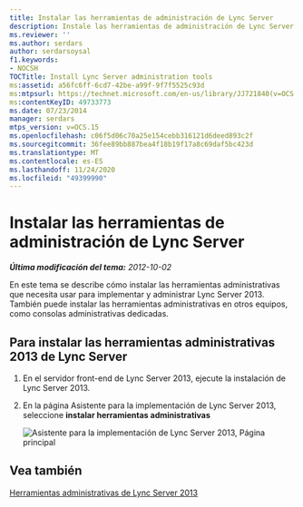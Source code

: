 ```yaml
---
title: Instalar las herramientas de administración de Lync Server
description: Instale las herramientas de administración de Lync Server.
ms.reviewer: ''
ms.author: serdars
author: serdarsoysal
f1.keywords:
- NOCSH
TOCTitle: Install Lync Server administration tools
ms:assetid: a56fc6ff-6cd7-42be-a99f-9f7f5525c93d
ms:mtpsurl: https://technet.microsoft.com/en-us/library/JJ721840(v=OCS.15)
ms:contentKeyID: 49733773
ms.date: 07/23/2014
manager: serdars
mtps_version: v=OCS.15
ms.openlocfilehash: c06f5d06c70a25e154cebb316121d6deed893c2f
ms.sourcegitcommit: 36fee89bb887bea4f18b19f17a8c69daf5bc423d
ms.translationtype: MT
ms.contentlocale: es-ES
ms.lasthandoff: 11/24/2020
ms.locfileid: "49399990"
---
```

# <a name="install-lync-server-administration-tools"></a>Instalar las herramientas de administración de Lync Server

<div data-xmlns="http://www.w3.org/1999/xhtml">

<div class="topic" data-xmlns="http://www.w3.org/1999/xhtml" data-msxsl="urn:schemas-microsoft-com:xslt" data-cs="https://msdn.microsoft.com/">

<div data-asp="https://msdn2.microsoft.com/asp">



</div>

<div id="mainSection">

<div id="mainBody">

<span> </span>

_**Última modificación del tema:** 2012-10-02_

En este tema se describe cómo instalar las herramientas administrativas que necesita usar para implementar y administrar Lync Server 2013. También puede instalar las herramientas administrativas en otros equipos, como consolas administrativas dedicadas.

<div>

## <a name="to-install-the-lync-server-2013-administrative-tools"></a>Para instalar las herramientas administrativas 2013 de Lync Server

1.  En el servidor front-end de Lync Server 2013, ejecute la instalación de Lync Server 2013.

2.  En la página Asistente para la implementación de Lync Server 2013, seleccione **instalar herramientas administrativas**
    
    ![Asistente para la implementación de Lync Server 2013, Página principal](images/JJ205265.5f88ae18-9c3c-42ea-a91a-836ecf5d515f(OCS.15).jpg "Asistente para la implementación de Lync Server 2013, Página principal")

</div>

<div>

## <a name="see-also"></a>Vea también


[Herramientas administrativas de Lync Server 2013](lync-server-2013-lync-server-administrative-tools.md)  
  

</div>

</div>

<span> </span>

</div>

</div>

</div>


